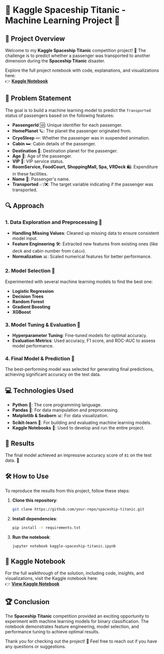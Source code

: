 
# 🚀 **Kaggle Spaceship Titanic - Machine Learning Project** 🌌



## 📝 **Project Overview**

Welcome to my **Kaggle Spaceship Titanic** competition project! 🎯 The challenge is to predict whether a passenger was transported to another dimension during the **Spaceship Titanic** disaster.

Explore the full project notebook with code, explanations, and visualizations here:  
👉 [**Kaggle Notebook**](https://www.kaggle.com/code/susanta21/kaggle-spaceship-titanic)

## 🚢 **Problem Statement**

The goal is to build a machine learning model to predict the `Transported` status of passengers based on the following features:

- **PassengerId** 🆔: Unique identifier for each passenger.
- **HomePlanet** 🪐: The planet the passenger originated from.
- **CryoSleep** 💤: Whether the passenger was in suspended animation.
- **Cabin** 🛏️: Cabin details of the passenger.
- **Destination** 🌠: Destination planet for the passenger.
- **Age** 🎂: Age of the passenger.
- **VIP** 💎: VIP service status.
- **RoomService, FoodCourt, ShoppingMall, Spa, VRDeck** 🛍️: Expenditure in these facilities.
- **Name** 👤: Passenger's name.
- **Transported** ✅/❌: The target variable indicating if the passenger was transported.

## 🔍 **Approach**

### 1. **Data Exploration and Preprocessing** 🧹
   - **Handling Missing Values**: Cleaned up missing data to ensure consistent model input.
   - **Feature Engineering** 🛠️: Extracted new features from existing ones (like deck and cabin number from `Cabin`).
   - **Normalization** 📊: Scaled numerical features for better performance.

### 2. **Model Selection** 🤖
   Experimented with several machine learning models to find the best one:
   - **Logistic Regression**
   - **Decision Trees**
   - **Random Forest**
   - **Gradient Boosting**
   - **XGBoost**

### 3. **Model Tuning & Evaluation** 🔧
   - **Hyperparameter Tuning**: Fine-tuned models for optimal accuracy.
   - **Evaluation Metrics**: Used accuracy, F1 score, and ROC-AUC to assess model performance.

### 4. **Final Model & Prediction** 🎉
   The best-performing model was selected for generating final predictions, achieving significant accuracy on the test data.

## 💻 **Technologies Used**

- **Python** 🐍: The core programming language.
- **Pandas** 📑: For data manipulation and preprocessing.
- **Matplotlib & Seaborn** 📊: For data visualization.
- **Scikit-learn** 🧠: For building and evaluating machine learning models.
- **Kaggle Notebooks** 📒: Used to develop and run the entire project.

## 🎯 **Results**

The final model achieved an impressive accuracy score of `81` on the test data. 🚀



## 🛠️ **How to Use**

To reproduce the results from this project, follow these steps:

1. **Clone this repository**:  
   ```bash
   git clone https://github.com/your-repo/spaceship-titanic.git
   ```

2. **Install dependencies**:  
   ```bash
   pip install -r requirements.txt
   ```

3. **Run the notebook**:  
   ```bash
   jupyter notebook kaggle-spaceship-titanic.ipynb
   ```

## 📌 **Kaggle Notebook**

For the full walkthrough of the solution, including code, insights, and visualizations, visit the Kaggle notebook here:  
👉 [**View Kaggle Notebook**](https://www.kaggle.com/code/susanta21/kaggle-spaceship-titanic)

## 🏆 **Conclusion**

The **Spaceship Titanic** competition provided an exciting opportunity to experiment with machine learning models for binary classification. The notebook demonstrates feature engineering, model selection, and performance tuning to achieve optimal results.

Thank you for checking out the project! 🌟 Feel free to reach out if you have any questions or suggestions.
